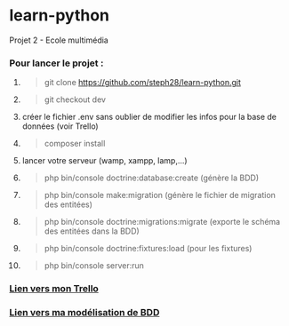 # learn-python
Projet 2 - Ecole multimédia

### Pour lancer le projet :
1. > git clone https://github.com/steph28/learn-python.git
2. > git checkout dev
3. créer le fichier .env sans oublier de modifier les infos pour la base de données (voir Trello)
4. > composer install
5. lancer votre serveur (wamp, xampp, lamp,...)
6. > php bin/console doctrine:database:create (génère la BDD)
7. > php bin/console make:migration (génère le fichier de migration des entitées)
8. > php bin/console doctrine:migrations:migrate (exporte le schéma des entitées dans la BDD)
9. > php bin/console doctrine:fixtures:load (pour les fixtures)
10. > php bin/console server:run

### [Lien vers mon Trello](https://trello.com/b/L7O7Nl4Z/learn-python)
### [Lien vers ma modélisation de BDD](https://www.dbdesigner.net/designer/schema/221575)
